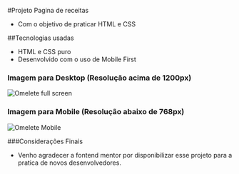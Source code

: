 #Projeto Pagina de receitas
  - Com o objetivo de praticar HTML e CSS

##Tecnologias usadas
  - HTML e CSS puro
  - Desenvolvido com o uso de Mobile First

### Imagem para Desktop (Resolução acima de 1200px)
![Omelete full screen](https://github.com/viniciusferraz963/projeto-pagina-de-receitas/assets/114557730/94a8aec7-8b05-4c3a-bd65-45b175b3d07a)

### Imagem para Mobile (Resolução abaixo de 768px)
![Omelete Mobile](https://github.com/viniciusferraz963/projeto-pagina-de-receitas/assets/114557730/bfaab213-7837-4f5b-927b-84a5a2e17d25)


###Considerações Finais
  - Venho agradecer a fontend mentor por disponibilizar esse projeto para a pratica de novos desenvolvedores.
